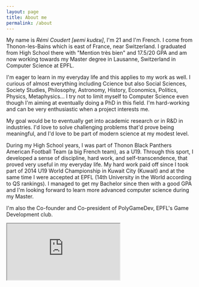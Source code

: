 ```yaml
---
layout: page
title: About me
permalink: /about
---
```


My name is *Rémi Coudert [ʁemi kudɛʁ]*, I'm 21 and I'm French. I come from Thonon-les-Bains which is east of France, near Switzerland. I graduated from High School there with "Mention très bien" and 17.5/20 GPA and am now working towards my Master degree in Lausanne, Switzerland in Computer Science at EPFL.</p>

I'm eager to learn in my everyday life and this applies to my work as well. I curious of almost everything including Ccience but also Social Sciences, Society Studies, Philosophy, Astronomy, History, Economics, Politics, Physics, Metaphysics... I try not to limit myself to Computer Science even though I'm aiming at eventually doing a PhD in this field. I'm hard-working and can be very enthusiastic when a project interests me.

My goal would be to eventually get into academic research or in R&D in industries. I'd love to solve challenging problems that'd prove being meaningful, and I'd love to be part of modern science at my modest level.

During my High School years, I was part of Thonon Black Panthers American Football Team (a big French team), as a U19. Through this sport, I developed a sense of discipline, hard work, and self-transcendence, that proved very useful in my everyday life. My hard work paid off since I took part of 2014 U19 World Championship in Kuwait City (Kuwait) and at the same time I were accepted at EPFL (14th University in the World according to QS rankings). I managed to get my Bachelor since then with a good GPA and I'm looking forward to learn more advanced computer science during my Master.

I'm also the Co-founder and Co-president of PolyGameDev, EPFL's Game Development club.
			
<iframe src="https://www.google.com/maps/embed?pb=!1m18!1m12!1m3!1d44043.8351378431!2d6.442499329107529!3d46.37455229777618!2m3!1f0!2f0!3f0!3m2!1i1024!2i768!4f13.1!3m3!1m2!1s0x478c3e897106ff93%3A0x408ab2ae4ba9680!2s74200+Thonon-les-Bains!5e0!3m2!1sen!2sfr!4v1503147403426"</iframe>
